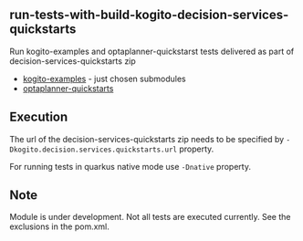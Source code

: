 run-tests-with-build-kogito-decision-services-quickstarts
---------------------------------------------------------

Run kogito-examples and optaplanner-quickstarst tests delivered as part of decision-services-quickstarts zip

- [kogito-examples](https://github.com/kiegroup/kogito-examples) - just chosen submodules
- [optaplanner-quickstarts](https://github.com/kiegroup/optaplanner-quickstarts)

Execution
---------
The url of the decision-services-quickstarts zip needs to be specified by `-Dkogito.decision.services.quickstarts.url` property.

For running tests in quarkus native mode use  `-Dnative` property.

Note
----
Module is under development. Not all tests are executed currently. See the exclusions in the pom.xml.
